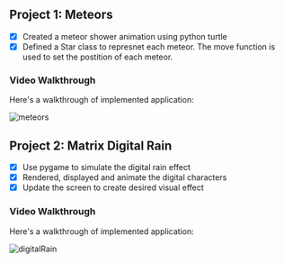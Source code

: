 ## Project 1: Meteors
- [x] Created a meteor shower animation using python turtle
- [x] Defined a Star class to represnet each meteor. The move function is used to set the postition of each meteor.  
### Video Walkthrough

Here's a walkthrough of implemented application:

![meteors](https://github.com/serny2020/funnyGame/tree/main/meteor.gif)


## Project 2: Matrix Digital Rain

- [X] Use pygame to simulate the digital rain effect
- [X] Rendered, displayed and animate the digital characters 
- [X] Update the screen to create desired visual effect 

### Video Walkthrough

Here's a walkthrough of implemented application:

![digitalRain](https://github.com/serny2020/funnyGame/tree/main/digitalRain.gif)




